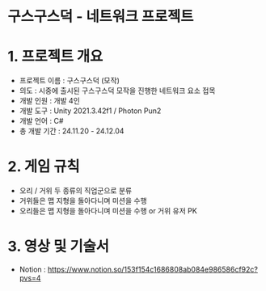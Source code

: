 # 구스구스덕 - 네트워크 프로젝트

# 1. 프로젝트 개요
- 프로젝트 이름 : 구스구스덕 (모작)
- 의도 : 시중에 출시된 구스구스덕 모작을 진행한 네트워크 요소 접목
- 개발 인원 : 개발 4인
- 개발 도구 : Unity 2021.3.42f1 / Photon Pun2
- 개발 언어 : C#
- 총 개발 기간 : 24.11.20 - 24.12.04
 
# 2. 게임 규칙 
- 오리 / 거위 두 종류의 직업군으로 분류
- 거위들은 맵 지형을 돌아다니며 미션을 수행
- 오리들은 맵 지형을 돌아다니며 미션을 수행 or 거위 유저 PK

# 3. 영상 및 기술서
- Notion : https://www.notion.so/153f154c1686808ab084e986586cf92c?pvs=4
